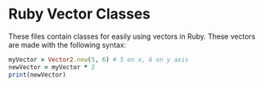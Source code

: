 # Ruby Vector Classes

These files contain classes for easily using vectors in Ruby. These vectors are made with the following syntax:

```ruby
myVector = Vector2.new(5, 6) # 5 on x, 6 on y axis
newVector = myVector * 2
print(newVector)
```
